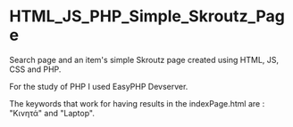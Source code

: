 # HTML_JS_PHP_Simple_Skroutz_Page
Search page and an item's simple Skroutz page created using HTML, JS, CSS and PHP. 

For the study of PHP I used EasyPHP Devserver.

The keywords that work for having results in the indexPage.html are : "Κινητά" and "Laptop". 
